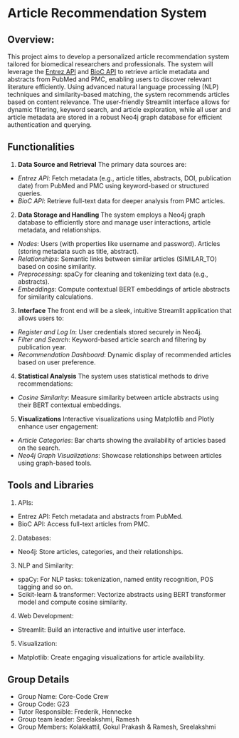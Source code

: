 # **Article Recommendation System**
## Overview:
This project aims to develop a personalized article recommendation system tailored for biomedical researchers and professionals. The system will leverage the [Entrez API](https://biopython.org/docs/1.75/api/Bio.Entrez.html) and [BioC API](https://www.ncbi.nlm.nih.gov/research/bionlp/APIs/BioC-PMC/) to retrieve article metadata and abstracts from PubMed and PMC, enabling users to discover relevant literature efficiently. Using advanced natural language processing (NLP) techniques and similarity-based matching, the system recommends articles based on content relevance. The user-friendly Streamlit interface allows for dynamic filtering, keyword search, and article exploration, while all user and article metadata are stored in a robust Neo4j graph database for efficient authentication and querying.
## Functionalities
1. **Data Source and Retrieval**
The primary data sources are: 
+ *Entrez API*: Fetch metadata (e.g., article titles, abstracts, DOI, publication date) from PubMed and PMC using keyword-based or structured queries. 
+ *BioC API*: Retrieve full-text data for deeper analysis from PMC articles.  
2. **Data Storage and Handling**
The system employs a Neo4j graph database to efficiently store and manage user interactions, article metadata, and relationships. 
+ *Nodes*: Users (with properties like username and password). Articles (storing metadata such as title, abstract). 
+ *Relationships*: Semantic links between similar articles (SIMILAR_TO) based on cosine similarity. 
+ *Preprocessing*: spaCy for cleaning and tokenizing text data (e.g., abstracts).
+ *Embeddings*: Compute contextual BERT embeddings of article abstracts for similarity calculations. 
3. **Interface**
The front end will be a sleek, intuitive Streamlit application that allows users to:
+ *Register and Log In*: User credentials stored securely in Neo4j.
+ *Filter and Search*: Keyword-based article search and filtering by publication year.
+ *Recommendation Dashboard*: Dynamic display of recommended articles based on user preference.
4. **Statistical Analysis**
The system uses statistical methods to drive recommendations: 
+ *Cosine Similarity*: Measure similarity between article abstracts using their BERT contextual embeddings.
5. **Visualizations**
Interactive visualizations using Matplotlib and Plotly enhance user engagement:
+ *Article Categories*: Bar charts showing the availability of articles based on the search.
+ *Neo4j Graph Visualizations*: Showcase relationships between articles using graph-based tools.
## Tools and Libraries
1. APIs:
+ Entrez API: Fetch metadata and abstracts from PubMed.
+ BioC API: Access full-text articles from PMC.
2. Databases:
+ Neo4j: Store articles, categories, and their relationships. 
3. NLP and Similarity:
+ spaCy: For NLP tasks: tokenization, named entity recognition, POS tagging and so on.
+ Scikit-learn & transformer: Vectorize abstracts using BERT transformer model and compute cosine similarity.
4. Web Development:
+ Streamlit: Build an interactive and intuitive user interface.
5. Visualization:
+ Matplotlib: Create engaging visualizations for article availability.
## Group Details
* Group Name: Core-Code Crew
* Group Code: G23
* Tutor Responsible: Frederik, Hennecke
* Group team leader: Sreelakshmi, Ramesh
* Group Members: Kolakkattil, Gokul Prakash & Ramesh, Sreelakshmi  

